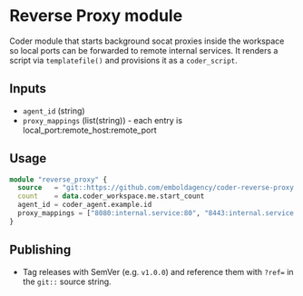 # Reverse Proxy module

Coder module that starts background socat proxies inside the workspace so local ports
can be forwarded to remote internal services. It renders a script via
`templatefile()` and provisions it as a `coder_script`.

## Inputs

- `agent_id` (string)
- `proxy_mappings` (list(string)) - each entry is local_port:remote_host:remote_port

## Usage

```terraform
module "reverse_proxy" {
  source   = "git::https://github.com/emboldagency/coder-reverse-proxy.git?ref=v1.0.0"
  count    = data.coder_workspace.me.start_count
  agent_id = coder_agent.example.id
  proxy_mappings = ["8080:internal.service:80", "8443:internal.service:443"]
}
```

## Publishing

- Tag releases with SemVer (e.g. `v1.0.0`) and reference them with `?ref=` in the `git::` source string.
